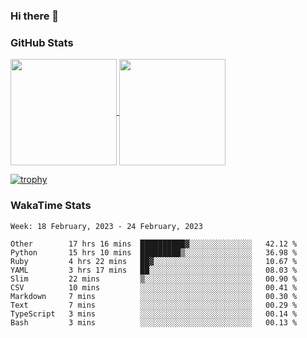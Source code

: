 ### Hi there 👋

### GitHub Stats

<a href="https://github.com/anuraghazra/github-readme-stats">
  <img align="center" height="170px" src="https://github-readme-stats.vercel.app/api/top-langs/?username=tksfjt1024&layout=compact&count_private=true&show_icons=true&show_icons=true&theme=graywhite" />
</a>
<a href="https://github.com/anuraghazra/github-readme-stats">
  <img align="center" height="170px" src="https://github-readme-stats.vercel.app/api?username=tksfjt1024&count_private=true&show_icons=true&show_icons=true&theme=graywhite" />
</a>

[![trophy](https://github-profile-trophy.vercel.app/?username=tksfjt1024)](https://github.com/ryo-ma/github-profile-trophy)

### WakaTime Stats

<!--START_SECTION:waka-->
```text
Week: 18 February, 2023 - 24 February, 2023

Other        17 hrs 16 mins  ██████████▓░░░░░░░░░░░░░░   42.12 % 
Python       15 hrs 10 mins  █████████▒░░░░░░░░░░░░░░░   36.98 % 
Ruby         4 hrs 22 mins   ██▓░░░░░░░░░░░░░░░░░░░░░░   10.67 % 
YAML         3 hrs 17 mins   ██░░░░░░░░░░░░░░░░░░░░░░░   08.03 % 
Slim         22 mins         ▒░░░░░░░░░░░░░░░░░░░░░░░░   00.90 % 
CSV          10 mins         ░░░░░░░░░░░░░░░░░░░░░░░░░   00.41 % 
Markdown     7 mins          ░░░░░░░░░░░░░░░░░░░░░░░░░   00.30 % 
Text         7 mins          ░░░░░░░░░░░░░░░░░░░░░░░░░   00.29 % 
TypeScript   3 mins          ░░░░░░░░░░░░░░░░░░░░░░░░░   00.14 % 
Bash         3 mins          ░░░░░░░░░░░░░░░░░░░░░░░░░   00.13 % 
```
<!--END_SECTION:waka-->
